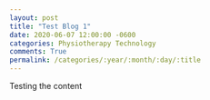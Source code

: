 ```yaml
---
layout: post
title: "Test Blog 1"
date: 2020-06-07 12:00:00 -0600
categories: Physiotherapy Technology
comments: True
permalink: /categories/:year/:month/:day/:title
---
```


Testing the content
